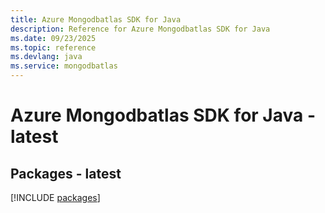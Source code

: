 ```yaml
---
title: Azure Mongodbatlas SDK for Java
description: Reference for Azure Mongodbatlas SDK for Java
ms.date: 09/23/2025
ms.topic: reference
ms.devlang: java
ms.service: mongodbatlas
---
```

# Azure Mongodbatlas SDK for Java - latest
## Packages - latest
[!INCLUDE [packages](mongodbatlas-index.md)]